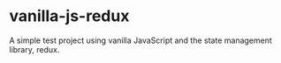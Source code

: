 # vanilla-js-redux
A simple test project using vanilla JavaScript and the state management library, redux.
